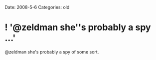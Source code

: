 Date: 2008-5-6
Categories: old

# ! '@zeldman she''s probably a spy ...'

@zeldman she's probably a spy of some sort.
